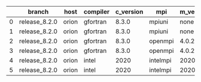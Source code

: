 |    | branch        | host   | compiler   | c_version   | mpi      | m_version   | o_g   | os    | build   |   u_pass |   u_fail |   s_pass |   s_fail |   e_pass |   e_fail |   nuopc_pass |   nuopc_fail | artifacts_hash                                                                                             | modified            |
|----|---------------|--------|------------|-------------|----------|-------------|-------|-------|---------|----------|----------|----------|----------|----------|----------|--------------|--------------|------------------------------------------------------------------------------------------------------------|---------------------|
|  0 | release_8.2.0 | orion  | gfortran   | 8.3.0       | mpiuni   | none        | O     | Linux | Fail    |     7403 |       15 |        8 |        0 |       43 |        0 |            0 |           50 | [artifacts](https://github.com/esmf-org/esmf-test-artifacts/tree/d7a71c3bbd65dafcc054d8009a40c46c33e92a17) | 03/02/2022_13:47:52 |
|  1 | release_8.2.0 | orion  | gfortran   | 8.3.0       | mpiuni   | none        | g     | Linux | Fail    |     7403 |       15 |        8 |        0 |       43 |        0 |            0 |           50 | [artifacts](https://github.com/esmf-org/esmf-test-artifacts/tree/8941e256308eb5664c7de78b5f4f0ae240fb07ff) | 03/02/2022_13:47:52 |
|  2 | release_8.2.0 | orion  | gfortran   | 8.3.0       | openmpi  | 4.0.2       | O     | Linux | Pass    |     8926 |        0 |       49 |        0 |       80 |        0 |           50 |            0 | [artifacts](https://github.com/esmf-org/esmf-test-artifacts/tree/3bd90c5ed9c63c155c01930cac657b449ab477eb) | 03/02/2022_13:47:52 |
|  3 | release_8.2.0 | orion  | gfortran   | 8.3.0       | openmpi  | 4.0.2       | g     | Linux | Pass    |     8926 |        0 |       49 |        0 |       80 |        0 |           50 |            0 | [artifacts](https://github.com/esmf-org/esmf-test-artifacts/tree/1f72b9e4006d363764ffd1e32106aa43297de1b8) | 03/02/2022_13:47:52 |
|  4 | release_8.2.0 | orion  | intel      | 2020        | intelmpi | 2020.2      | O     | Linux | Pass    |     8924 |        2 |       49 |        0 |       80 |        0 |           50 |            0 | [artifacts](https://github.com/esmf-org/esmf-test-artifacts/tree/f3c09cae7fe33bc96b30970614cb205c0d3787c9) | 03/02/2022_13:47:52 |
|  5 | release_8.2.0 | orion  | intel      | 2020        | intelmpi | 2020.2      | g     | Linux | Pass    |     8926 |        0 |       49 |        0 |       80 |        0 |           50 |            0 | [artifacts](https://github.com/esmf-org/esmf-test-artifacts/tree/d9497c8e4d329f85feef40fa250051bd128d62b9) | 03/02/2022_13:47:52 |